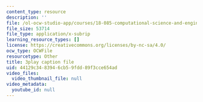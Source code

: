 ```yaml
---
content_type: resource
description: ''
file: /ol-ocw-studio-app/courses/18-085-computational-science-and-engineering-i-fall-2008/44129c3483946cb59fdd89f3cce654ad_XUB7FcjaLRI.srt
file_size: 53714
file_type: application/x-subrip
learning_resource_types: []
license: https://creativecommons.org/licenses/by-nc-sa/4.0/
ocw_type: OCWFile
resourcetype: Other
title: 3play caption file
uid: 44129c34-8394-6cb5-9fdd-89f3cce654ad
video_files:
  video_thumbnail_file: null
video_metadata:
  youtube_id: null
---
```

